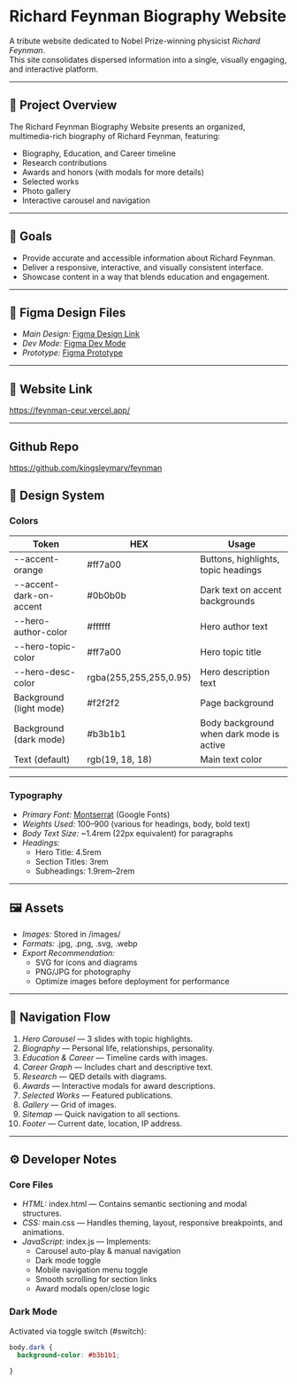 # Richard Feynman Biography Website

A tribute website dedicated to Nobel Prize-winning physicist *Richard Feynman*.  
This site consolidates dispersed information into a single, visually engaging, and interactive platform.

---

## 📌 Project Overview
The Richard Feynman Biography Website presents an organized, multimedia-rich biography of Richard Feynman, featuring:
- Biography, Education, and Career timeline
- Research contributions
- Awards and honors (with modals for more details)
- Selected works
- Photo gallery
- Interactive carousel and navigation

---

## 🎯 Goals
- Provide accurate and accessible information about Richard Feynman.
- Deliver a responsive, interactive, and visually consistent interface.
- Showcase content in a way that blends education and engagement.

---

## 📂 Figma Design Files
- *Main Design:* [Figma Design Link](https://www.figma.com/design/aucc4qPI6Pra69FGC02IKL/Untitled?node-id=0-1&t=EjumS0Kmz4b9rO0q-1)  
- *Dev Mode:* [Figma Dev Mode](https://www.figma.com/design/aucc4qPI6Pra69FGC02IKL/Untitled?node-id=0-1&m=dev&t=EjumS0Kmz4b9rO0q-1)  
- *Prototype:* [Figma Prototype](https://www.figma.com/proto/aucc4qPI6Pra69FGC02IKL/Richard-Fynman?node-id=0-1&t=EjumS0Kmz4b9rO0q-1)

---
## 🔗 Website Link
https://feynman-ceur.vercel.app/

---
## Github Repo
https://github.com/kingsleymary/feynman

## 🎨 Design System

### Colors
| Token                   | HEX       | Usage |
|-------------------------|-----------|-------|
| --accent-orange       | #ff7a00 | Buttons, highlights, topic headings |
| --accent-dark-on-accent | #0b0b0b | Dark text on accent backgrounds |
| --hero-author-color   | #ffffff | Hero author text |
| --hero-topic-color    | #ff7a00 | Hero topic title |
| --hero-desc-color     | rgba(255,255,255,0.95) | Hero description text |
| Background (light mode) | #f2f2f2 | Page background |
| Background (dark mode)  | #b3b1b1 | Body background when dark mode is active |
| Text (default)          | rgb(19, 18, 18) | Main text color |

---

### Typography
- *Primary Font:* [Montserrat](https://fonts.google.com/specimen/Montserrat) (Google Fonts)
- *Weights Used:* 100–900 (various for headings, body, bold text)
- *Body Text Size:* ~1.4rem (22px equivalent) for paragraphs
- *Headings:*
  - Hero Title: 4.5rem
  - Section Titles: 3rem
  - Subheadings: 1.9rem–2rem

---

## 🖼 Assets
- *Images:* Stored in /images/
- *Formats:* .jpg, .png, .svg, .webp
- *Export Recommendation:*  
  - SVG for icons and diagrams  
  - PNG/JPG for photography  
  - Optimize images before deployment for performance

---

## 🔄 Navigation Flow
1. *Hero Carousel* — 3 slides with topic highlights.
2. *Biography* — Personal life, relationships, personality.
3. *Education & Career* — Timeline cards with images.
4. *Career Graph* — Includes chart and descriptive text.
5. *Research* — QED details with diagrams.
6. *Awards* — Interactive modals for award descriptions.
7. *Selected Works* — Featured publications.
8. *Gallery* — Grid of images.
9. *Sitemap* — Quick navigation to all sections.
10. *Footer* — Current date, location, IP address.

---

## ⚙ Developer Notes

### Core Files
- *HTML:* index.html — Contains semantic sectioning and modal structures.
- *CSS:* main.css — Handles theming, layout, responsive breakpoints, and animations.
- *JavaScript:* index.js — Implements:
  - Carousel auto-play & manual navigation
  - Dark mode toggle
  - Mobile navigation menu toggle
  - Smooth scrolling for section links
  - Award modals open/close logic

### Dark Mode
Activated via toggle switch (#switch):
```css
body.dark {
  background-color: #b3b1b1;

}

